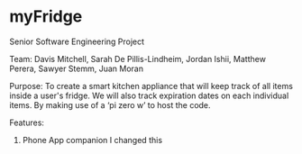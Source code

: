 # myFridge
Senior Software Engineering Project

Team: Davis Mitchell, Sarah De Pillis-Lindheim, Jordan Ishii, Matthew Perera, Sawyer Stemm, Juan Moran

Purpose: To create a smart kitchen appliance that will keep track of all items inside a user's fridge. We will also track expiration dates on each individual items. By making use of a ‘pi zero w’ to host the code.

Features:
1) Phone App companion
I changed this
